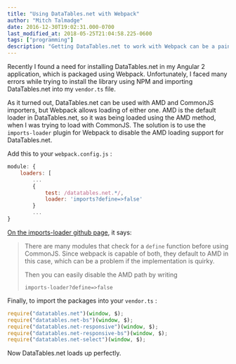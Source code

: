 ```yaml
---
title: "Using DataTables.net with Webpack"
author: "Mitch Talmadge"
date: 2016-12-30T19:02:31.000-0700
last_modified_at: 2018-05-25T21:04:58.225-0600
tags: ["programming"]
description: "Getting DataTables.net to work with Webpack can be a pain! I figured it out so you don't have to."
---
```


Recently I found a need for installing DataTables.net in my Angular 2 application, which is packaged using Webpack. Unfortunately, I faced many errors while trying to install the library using NPM and importing DataTables.net into my `vendor.ts` file.

As it turned out, DataTables.net can be used with AMD and CommonJS importers, but Webpack allows loading of either one. AMD is the default loader in DataTables.net, so it was being loaded using the AMD method, when I was trying to load with CommonJS. The solution is to use the `imports-loader` plugin for Webpack to disable the AMD loading support for DataTables.net.

Add this to your `webpack.config.js` :
```js
module: {
    loaders: [
        ...
        {
            test: /datatables.net.*/,
            loader: 'imports?define=>false'
        }
        ...
}
```

[On the imports-loader github page](https://github.com/webpack/imports-loader#disable-amd), it says:

> There are many modules that check for a `define` function before using CommonJS. Since webpack is capable of both, they default to AMD in this case, which can be a problem if the implementation is quirky. 
>
> Then you can easily disable the AMD path by writing 
>
> `imports-loader?define=>false` 

Finally, to import the packages into your `vendor.ts` :
```typescript
require("datatables.net")(window, $);
require("datatables.net-bs")(window, $);
require("datatables.net-responsive")(window, $);
require("datatables.net-responsive-bs")(window, $);
require("datatables.net-select")(window, $);
```

Now DataTables.net loads up perfectly.

